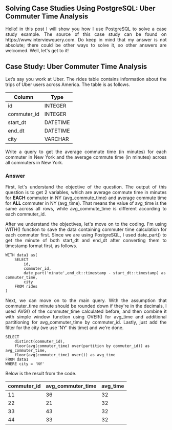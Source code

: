 ## Solving Case Studies Using PostgreSQL: Uber Commuter Time Analysis

<p align="justify">
  Hello! in this post I will show you how I use PostgreSQL to solve a case study example. The source of this case study can be found on https://www.interviewquery.com. Do keep in mind that my answer is not absolute; there could be other ways to solve it, so other answers are welcomed. Well, let's get to it!
</p>

<h2>Case Study: Uber Commuter Time Analysis</h2>
<p align="justify">
  Let’s say you work at Uber. The rides table contains information about the trips of Uber users across America. The table is as follows.</p>
  
  | Column | Type |
  | ------ | ---- |
  | id | INTEGER |
  | commuter_id | INTEGER |
  | start_dt | DATETIME |
  | end_dt | DATETIME |
  | city | VARCHAR |

<p align="justify">
  Write a query to get the average commute time (in minutes) for each commuter in New York and the average commute time (in minutes) across all commuters in   New York.</p> 
  
<h3>Answer</h3>
<p align="justify">
  First, let's understand the objective of the question. The output of this question is to get 2 variables, which are average commute time in minutes for <b>EACH</b> commuter in NY (avg_commute_time) and average commute time for <b>ALL</b> commuter in NY (avg_time). That means the value of avg_time is the same across all rows, while avg_commute_time is different according to each commuter_id. </p>
  
<p align="justify">
  After we understand the objectives, let's move on to the coding. I'm using WITH() function to save the data containing commuter time calculation for each commuter first. Since we are using PostgreSQL, I used date_part() to get the minute of both start_dt and end_dt after converting them to timestamp format first, as follows. </p>
  
```psql
WITH data1 as(
    SELECT
        id,
        commuter_id,
        date_part('minute',end_dt::timestamp - start_dt::timestamp) as commuter_time,
        city
    FROM rides
)
```

<p align="justify">
  Next, we can move on to the main query. With the assumption that commuter_time minute should be rounded down if they're in the decimals, I used AVG() of the commuter_time calculated before, and then combine it with simple window function using OVER() for avg_time and additional partitioning for avg_commuter_time by commuter_id. Lastly, just add the filter for the city (we use 'NY' this time) and we're done. </p>

```psql
SELECT 
    distinct(commuter_id),
    floor(avg(commuter_time) over(partition by commuter_id)) as avg_commuter_time,
    floor(avg(commuter_time) over()) as avg_time
FROM data1
WHERE city = 'NY'
```

<p align="justify"> Below is the result from the code. </p>

| commuter_id |	avg_commuter_time |	avg_time
| --- | --- | --- |
| 11	| 36	| 32 |
| 22	| 21	| 32 |
| 33	| 43	| 32 |
| 44	| 33	| 32 |
